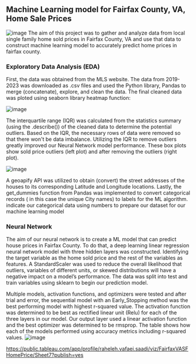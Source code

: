 ## Machine Learning model for  Fairfax County, VA, Home Sale Prices
![image](https://github.com/rvafaeis/project_4_ML_Fairfax_home_price/assets/120426753/6b52a0f1-8ba1-4726-8bb6-0d023d43a1bc)
The aim of this project was to gather and analyze data from local single family home sold prices in Fairfax County, VA and use that data to construct machine learning model to accurately predict home prices in fairfax county.

### Exploratory Data Analysis (EDA)
First, the data was obtained from the MLS website. The data from 2019-2023 was downloaded as .csv files and used the Python library, Pandas to merge (concatenate), explore, and clean the data. The final cleaned data was ploted using seaborn library heatmap function:

![image](https://github.com/rvafaeis/project_4_ML_Fairfax_home_price/assets/120426753/999610c7-53b9-4306-8f71-dffce88c4c02)


The interquartile range (IQR) was calculated from the statistics summary (using the .describe()) of the cleaned data to determine the potential outliers. Based on the IQR, the necessary rows of data were removed so that there won't be data imbalance.  Utilizing the IQR to remove outliers greatly improved our Neural Network model performance. These box plots show sold price outliers (left plot) and after removing the outliers (right plot).

![image](https://github.com/rvafaeis/project_4_ML_Fairfax_home_price/assets/120426753/05a5fe0b-9893-493c-b741-49a2bd57ecf8) 

A geoapify API was utilized to obtain (convert) the street addresses of the houses to its corresponding Latitude and Longitude locations.  Lastly, the get_dummies function from Pandas was implemented to convert categorical records ( in this case the unique City names) to labels for the ML algorithm.  indicate our categorical data using numbers to prepare our dataset for our machine learning model


### Neural Network
The aim of our neural network is to create a ML model that can  predict house prices in Fairfax County. To do that, a deep learning linear regression neural network model with three hidden layers was constructed. Identifying the target variable as the home sold price and the rest of the variables as features. A StandardScaler was used to reduce the overall likelihood that outliers, variables of different units, or skewed distributions will have a negative impact on a model’s performance.
The data was split into test and train variables using sklearn to begin our prediction model. 

Multiple models, activation functions, and optimizers were tested and after trial and error, the sequential model with an Early_Stopping method was the best performing model with highest r-squared value. The activation function was determined to be best as rectified linear unit (Relu) for each of the three layers in our model. Our output layer used a linear activation function and the best optimizer was determined to be rmsprop. The table shows how each of the models performed using accuracy metrics including r-squared values.
![image](https://github.com/rvafaeis/project_4_ML_Fairfax_home_price/assets/120426753/37f7888b-f9f2-4c34-a637-c790b5582565)


https://public.tableau.com/app/profile/raheleh.vafaei.saadi/viz/FairfaxVASFHomePrice/Sheet7?publish=yes
